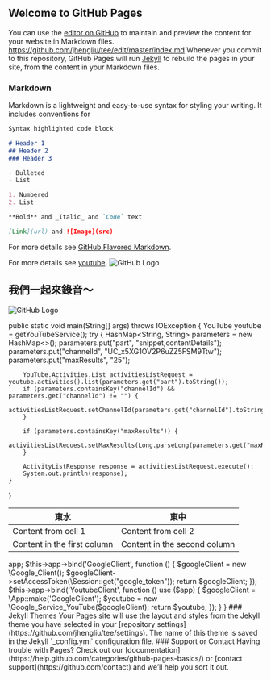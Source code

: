 ## Welcome to GitHub Pages

You can use the [editor on GitHub](https://www.youtube.com/watch?v=JwjBbWQs71k) to maintain and preview the content for your website in Markdown files.
https://github.com/jhengliu/tee/edit/master/index.md
Whenever you commit to this repository, GitHub Pages will run [Jekyll](https://jekyllrb.com/) to rebuild the pages in your site, from the content in your Markdown files.

### Markdown

Markdown is a lightweight and easy-to-use syntax for styling your writing. It includes conventions for

```markdown
Syntax highlighted code block

# Header 1
## Header 2
### Header 3

- Bulleted
- List

1. Numbered
2. List

**Bold** and _Italic_ and `Code` text

[Link](url) and ![Image](src)
```

For more details see [GitHub Flavored Markdown](https://guides.github.com/features/mastering-markdown/).

For more details see [youtube](https://www.youtube.com/watch?v=JwjBbWQs71k).
![GitHub Logo](https://scontent.ftpe3-1.fna.fbcdn.net/v/t1.0-9/13177341_883733221755348_3788928508532700048_n.jpg?oh=d8da7efc5756c123e4662041b274e70e&oe=5ABBF33A)

## 我們一起來錄音～
![GitHub Logo](https://scontent.ftpe3-1.fna.fbcdn.net/v/t1.0-9/13335578_894160290712641_8066235228498622809_n.jpg?oh=0dcb05483f0c3218baf547196cc7f83d&oe=5AEE155E)

public static void main(String[] args) throws IOException {
    YouTube youtube = getYouTubeService();
    try {
        HashMap<String, String> parameters = new HashMap<>();
        parameters.put("part", "snippet,contentDetails");
        parameters.put("channelId", "UC_x5XG1OV2P6uZZ5FSM9Ttw");
        parameters.put("maxResults", "25");

        YouTube.Activities.List activitiesListRequest = youtube.activities().list(parameters.get("part").toString());
        if (parameters.containsKey("channelId") && parameters.get("channelId") != "") {
            activitiesListRequest.setChannelId(parameters.get("channelId").toString());
        }

        if (parameters.containsKey("maxResults")) {
            activitiesListRequest.setMaxResults(Long.parseLong(parameters.get("maxResults").toString()));
        }

        ActivityListResponse response = activitiesListRequest.execute();
        System.out.println(response);
    }
}

東水 | 東中
------------ | -------------
Content from cell 1 | Content from cell 2
Content in the first column | Content in the second column

<?php
namespace App\Providers;
use Illuminate\Support\ServiceProvider;
class YouTubeServiceProvider extends ServiceProvider
{
  /**
    * Bootstrap the application services.
    *
    * @return void
    */
  public function boot()
  {
    //
  }
  /**
    * Register the application services.
    *
    * @return void
    */
  public function register()
  {
    $app = $this->app;
    $this->app->bind('GoogleClient', function () {
      $googleClient = new \Google_Client();
      $googleClient->setAccessToken(\Session::get("google_token"));
      return $googleClient;
    });
    $this->app->bind('YoutubeClient', function () use ($app) {
      $googleClient = \App::make('GoogleClient');
      $youtube = new \Google_Service_YouTube($googleClient);
      return $youtube;
    });
  }
}

### Jekyll Themes

Your Pages site will use the layout and styles from the Jekyll theme you have selected in your [repository settings](https://github.com/jhengliu/tee/settings). The name of this theme is saved in the Jekyll `_config.yml` configuration file.

### Support or Contact

Having trouble with Pages? Check out our [documentation](https://help.github.com/categories/github-pages-basics/) or [contact support](https://github.com/contact) and we’ll help you sort it out.

